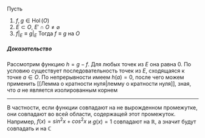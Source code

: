 Пусть
1. $f, g \in \operatorname{Hol}(O)$
2. $E \subset O$, $E' \cap O \neq \varnothing$
3. $f\vert_E \equiv g\vert_E$
Тогда $f \equiv g$ на $O$
##### Доказательство
Рассмотрим функцию $h = g - f$. Для любых точек из $E$ она равна 0. По условию существует последовательность точек из $E$, сходящаяся к точке $a \in O$. По непрерывности имеем $h(a) = 0$, после чего можем применить [[Лемма о кратности нуля|лемму о кратности нуля]], зная, что $a$ не является изолированным корнем

---
В частности, если функции совпадают на не вырожденном промежутке, они совпадают во всей области, содержащей этот промежуток. Например, $f(x) = sin^2x + cos^2x$ и $g(x) = 1$ совпадают на $\mathbb{R}$, а значит будут совпадать и на $\mathbb{C}$
